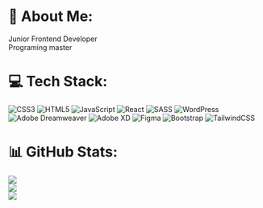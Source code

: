 <!--<div align="center">
  <h1> Mojtaba Naseri :) </h1>

  <em>people calls me !</em>
</div>

<br>

<div>
  <h2><p>my Expertise :</p>
    <img src="https://skillicons.dev/icons?i=ps,html,css,js,react,tailwind,bootstrap,sass,vscode" alt="Expertise">
  </h2>
<br>
  <h2>Socials :</h2>
</div>
-->
# 💫 About Me:
Junior Frontend Developer<br>Programing master



# 💻 Tech Stack:
![CSS3](https://img.shields.io/badge/css3-%231572B6.svg?style=for-the-badge&logo=css3&logoColor=white) ![HTML5](https://img.shields.io/badge/html5-%23E34F26.svg?style=for-the-badge&logo=html5&logoColor=white) ![JavaScript](https://img.shields.io/badge/javascript-%23323330.svg?style=for-the-badge&logo=javascript&logoColor=%23F7DF1E) ![React](https://img.shields.io/badge/react-%2320232a.svg?style=for-the-badge&logo=react&logoColor=%2361DAFB) ![SASS](https://img.shields.io/badge/SASS-hotpink.svg?style=for-the-badge&logo=SASS&logoColor=white) ![WordPress](https://img.shields.io/badge/WordPress-%23117AC9.svg?style=for-the-badge&logo=WordPress&logoColor=white) ![Adobe Dreamweaver](https://img.shields.io/badge/Adobe%20Dreamweaver-FF61F6.svg?style=for-the-badge&logo=Adobe%20Dreamweaver&logoColor=white) ![Adobe XD](https://img.shields.io/badge/Adobe%20XD-470137?style=for-the-badge&logo=Adobe%20XD&logoColor=#FF61F6) ![Figma](https://img.shields.io/badge/figma-%23F24E1E.svg?style=for-the-badge&logo=figma&logoColor=white) ![Bootstrap](https://img.shields.io/badge/bootstrap-%238511FA.svg?style=for-the-badge&logo=bootstrap&logoColor=white) ![TailwindCSS](https://img.shields.io/badge/tailwindcss-%2338B2AC.svg?style=for-the-badge&logo=tailwind-css&logoColor=white)
# 📊 GitHub Stats:
![](https://github-readme-stats.vercel.app/api?username=MojtabaNaseri2008&theme=transparent&hide_border=true&include_all_commits=true&count_private=false)<br/>
![](https://github-readme-streak-stats.herokuapp.com/?user=MojtabaNaseri2008&theme=transparent&hide_border=true)<br/>
![](https://github-readme-stats.vercel.app/api/top-langs/?username=MojtabaNaseri2008&theme=transparent&hide_border=true&include_all_commits=true&count_private=false&layout=compact)

<!-- Proudly created with GPRM ( https://gprm.itsvg.in ) -->
